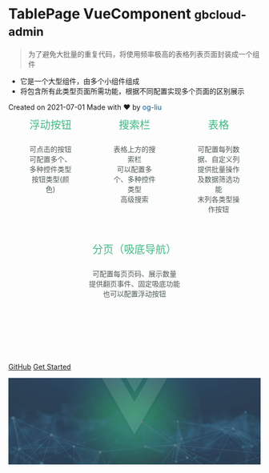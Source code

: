 # TablePage VueComponent <small>gbcloud-admin</small>

>  为了避免大批量的重复代码，将使用频率极高的表格列表页面封装成一个组件

- 它是一个大型组件，由多个小组件组成
- 将包含所有此类型页面所需功能，根据不同配置实现多个页面的区别展示

<div>
  <span>Created on 2021-07-01 Made with ❤️ by </span>
  <a href="https://github.com/og-liu" target="_blank" style="text-decoration: none; color: #015a9c;">og-liu</a>
</div>

<div id="highlights">
  <div class="inner">
    <div class="point">
      <h2>浮动按钮</h2>
      <p>可点击的按钮<br/>可配置多个、多种控件类型<br />按钮类型(颜色)</p>
    </div>
    <div class="point">
      <h2>搜索栏</h2>
      <p>表格上方的搜索栏<br />可以配置多个、多种控件类型<br />高级搜索</p>
    </div>
    <div class="point">
      <h2>表格</h2>
      <p>可配置每列数据、自定义列<br />提供批量操作及数据筛选功能<br />末列各类型操作按钮</p>
    </div>
  </div>
  <div class="inner">
    <div class="point">
      <h2>分页（吸底导航）</h2>
      <p>可配置每页页码、展示数量<br />提供翻页事件、固定吸底功能<br />也可以配置浮动按钮</p>
    </div>
  </div>
</div>

<style>
/*body {*/
/*  !*background: linear-gradient(to left bottom, hsl(101, 100%, 85%) 0%,hsl(19, 100%, 85%) 100%);*!*/
/*  !*background: linear-gradient(to left bottom, hsl(73, 100%, 85%) 0%,hsl(221, 100%, 85%) 100%);*!*/
/*}*/
#highlights {
  padding-bottom: 70px;
}
#highlights .inner {
  display: flex;
  max-width: 900px;
  margin: 0 auto;
  text-align: center;
}
#highlights .point {
  width: 33%;
  display: inline-block;
  vertical-align: top;
  box-sizing: border-box;
  padding: 0 2em;
}
#highlights .point h2 {
  color: #42b983;
  font-size: 1.5em;
  font-weight: 400;
  margin: 0;
  padding: 0.5em 0;
}
#highlights .point p {
  color: #4f5959;
}
#highlights .point {
  display: block;
  margin: 0 auto;
  width: 300px;
  padding: 0 40px 30px;
}
section.cover.has-mask .mask {opacity: 0.86;}
</style>

[GitHub](https://github.com/docsifyjs/docsify/)
[Get Started](#快速上手)

![](./_media/vuejs-plugins-blog-banner-1024x351.jpg)
